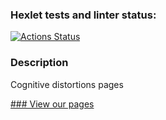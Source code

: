 ### Hexlet tests and linter status:
[![Actions Status](https://github.com/Abra19/layout-designer-project-lvl1/workflows/hexlet-check/badge.svg)](https://github.com/Abra19/layout-designer-project-lvl1/actions)

### Description
Cognitive distortions pages

[### View our pages](https://murky-afternoon.surge.sh/)